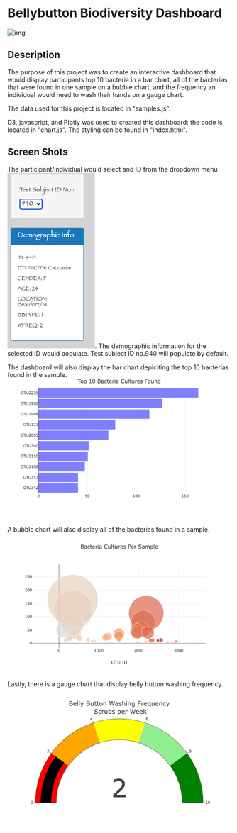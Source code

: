 # **Bellybutton Biodiversity Dashboard**
![img](https://media.istockphoto.com/photos/microscopic-blue-bacteria-background-picture-id628978952?k=20&m=628978952&s=612x612&w=0&h=hLIvUQwo2dvEQqvsVnABPra2AXFpO-rgYNQugeEwfl4=)

## **Description** 
The purpose of this project was to create an interactive dashboard that would display participants top 10 bacteria in a bar chart, all of the bacterias that were found in one sample on a bubble chart, and the frequency an individual would need to wash their hands on a gauge chart. 

The data used for this project is located in "samples.js". 

D3, javascript, and Plotly was used to created this dashboard; the code is located in "chart.js". The styling can be found in "index.html". 

## **Screen Shots**
The participant/individual would select and ID from the dropdown menu ![img](https://github.com/tutran90/bellybutton/blob/main/DropDown_png.png). The demographic information for the selected ID would populate. Test subject ID no.940 will populate by default. 

The dashboard will also display the bar chart depiciting the top 10 bacterias found in the sample. ![img](https://github.com/tutran90/bellybutton/blob/main/bar.png)

A bubble chart will also display all of the bacterias found in a sample. ![img](https://github.com/tutran90/bellybutton/blob/main/bubble.png)

Lastly, there is a gauge chart that display belly button washing frequency. ![img](https://github.com/tutran90/bellybutton/blob/main/gauge.png)


